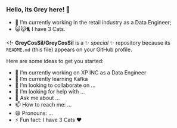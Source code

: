 ### Hello, its Grey here! 👋

- 🔭 I’m currently working in the retail industry as a Data Engineer;
- 😺😽🐈 I have 3 Cats.

<!-
**GreyCosSil/GreyCosSil** is a ✨ _special_ ✨ repository because its `README.md` (this file) appears on your GitHub profile.

Here are some ideas to get you started:

- 🔭 I’m currently working on XP INC as a Data Engineer
- 🌱 I’m currently learning Kafka
- 👯 I’m looking to collaborate on ...
- 🤔 I’m looking for help with ...
- 💬 Ask me about ...
- 📫 How to reach me: ...
- 😄 Pronouns: ...
- ⚡ Fun fact: I have 3 Cats ❤️

